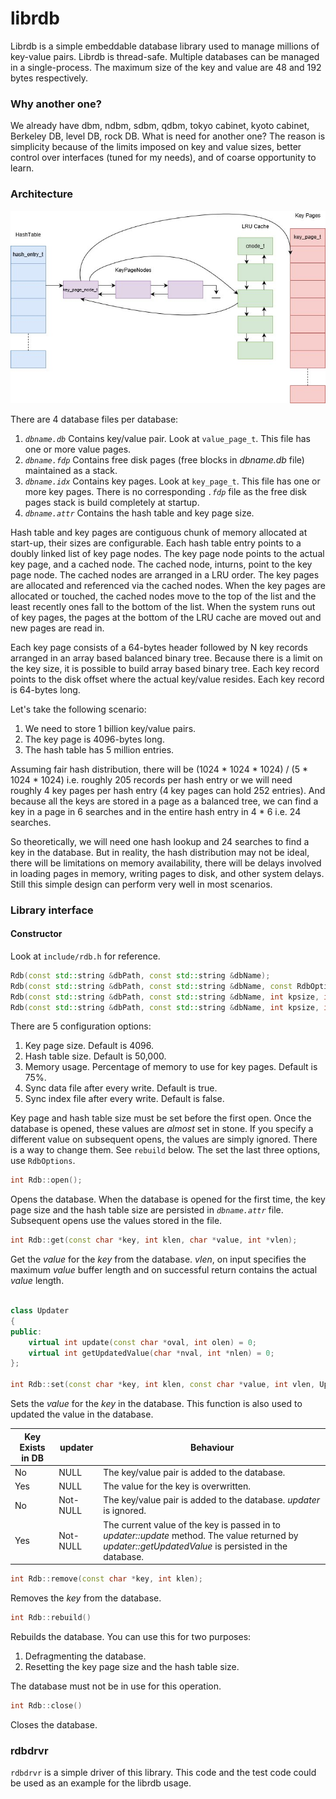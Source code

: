 # librdb

Librdb is a simple embeddable database library used to manage millions of key-value pairs. Librdb is thread-safe. Multiple databases can be managed in a single-process. The maximum size of the key and value are 48 and 192 bytes respectively.

### Why another one?

We already have dbm, ndbm, sdbm, qdbm, tokyo cabinet, kyoto cabinet, Berkeley DB, level DB, rock DB. What is need for another one? The reason is simplicity because of the limits imposed on key and value sizes, better control over interfaces (tuned for my needs), and of coarse opportunity to learn.

### Architecture

![librdb architecture](librdb.jpg)

There are 4 database files per database:

1. *`dbname.db`* Contains key/value pair. Look at `value_page_t`. This file has one or more value pages.
2. *`dbname.fdp`* Contains free disk pages (free blocks in *dbname.db* file) maintained as a stack.
3. *`dbname.idx`* Contains key pages. Look at `key_page_t`. This file has one or more key pages. There is no corresponding *`.fdp`* file as the free disk pages stack is build completely at startup.
4. *`dbname.attr`* Contains the hash table and key page size.

Hash table and key pages are contiguous chunk of memory allocated at start-up, their sizes are configurable. Each hash table entry points to a doubly linked list of key page nodes. The key page node points to the actual key page, and a cached node. The cached node, inturns, point to the key page node. The cached nodes are arranged in a LRU order. The key pages are allocated and referenced via the cached nodes. When the key pages are allocated or touched, the cached nodes move to the top of the list and the least recently ones fall to the bottom of the list. When the system runs out of key pages, the pages at the bottom of the LRU cache are moved out and new pages are read in.

Each key page consists of a 64-bytes header followed by N key records arranged in an array based balanced binary tree. Because there is a limit on the key size, it is possible to build array based binary tree. Each key record points to the disk offset where the actual key/value resides. Each key record is 64-bytes long.

Let's take the following scenario:

1. We need to store 1 billion key/value pairs.
2. The key page is 4096-bytes long.
3. The hash table has 5 million entries.

Assuming fair hash distribution, there will be (1024 * 1024 * 1024) / (5 * 1024 * 1024) i.e. roughly 205 records per hash entry or we will need roughly 4 key pages per hash entry (4 key pages can hold 252 entries). And because all the keys are stored in a page as a balanced tree, we can find a key in a page in 6 searches and in the entire hash entry in 4 * 6 i.e. 24 searches.

So theoretically, we will need one hash lookup and 24 searches to find a key in the database. But in reality, the hash distribution may not be ideal, there will be limitations on memory availability, there will be delays involved in loading pages in memory, writing pages to disk, and other system delays. Still this simple design can perform very well in most scenarios.

### Library interface

#### Constructor

Look at `include/rdb.h` for reference.

```C++
Rdb(const std::string &dbPath, const std::string &dbName);
Rdb(const std::string &dbPath, const std::string &dbName, const RdbOptions &opt);
Rdb(const std::string &dbPath, const std::string &dbName, int kpsize, int htsize);
Rdb(const std::string &dbPath, const std::string &dbName, int kpsize, int htsize, const RdbOptions &opt);
```

There are 5 configuration options:

1. Key page size. Default is 4096.
2. Hash table size. Default is 50,000.
3. Memory usage. Percentage of memory to use for key pages. Default is 75%.
4. Sync data file after every write. Default is true.
5. Sync index file after every write. Default is false.

Key page and hash table size must be set before the first open. Once the database is opened, these values are *almost* set in stone. If you specify a different value on subsequent opens, the values are simply ignored. There is a way to change them. See `rebuild` below. The set the last three options, use `RdbOptions`.

```C++
int Rdb::open();
```

Opens the database. When the database is opened for the first time, the key page size and the
hash table size are persisted in *`dbname.attr`* file. Subsequent opens use the values stored in
the file.

```C++
int Rdb::get(const char *key, int klen, char *value, int *vlen);
```

Get the *value* for the *key* from the database. *vlen*, on input specifies the maximum *value* buffer length and on successful return contains the actual *value* length.

```C++

class Updater
{
public:
	virtual int update(const char *oval, int olen) = 0;
	virtual int getUpdatedValue(char *nval, int *nlen) = 0;
};

int Rdb::set(const char *key, int klen, const char *value, int vlen, Updater *updater = 0);
```

Sets the *value* for the *key* in the database. This function is also used to updated the value in the database.

Key Exists in DB | updater  | Behaviour
-----------------|----------|--------------------------------------
No               | NULL     | The key/value pair is added to the database.
Yes              | NULL     | The value for the key is overwritten.
No               | Not-NULL | The key/value pair is added to the database. *updater* is ignored.
Yes              | Not-NULL | The current value of the key is passed in to *updater::update* method. The value returned by *updater::getUpdatedValue* is persisted in the database.

```C++
int Rdb::remove(const char *key, int klen);
```

Removes the *key* from the database.

```C++
int Rdb::rebuild()
```

Rebuilds the database. You can use this for two purposes:
1. Defragmenting the database.
2. Resetting the key page size and the hash table size.

The database must not be in use for this operation.

```C++
int Rdb::close()
```

Closes the database.

### rdbdrvr

`rdbdrvr` is a simple driver of this library. This code and the test code could be used as an example for the librdb usage.
